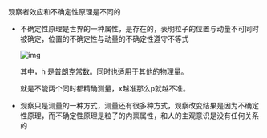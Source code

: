 观察者效应和不确定性原理是不同的

- 不确定性原理是世界的一种属性，是存在的，表明粒子的位置与动量不可同时被确定，位置的不确定性与动量的不确定性遵守不等式

   ![img](https://bkimg.cdn.bcebos.com/formula/d5eb7b2210b112e2d40be9e26e10188b.svg)

  其中，h 是[普朗克常数](https://baike.baidu.com/item/普朗克常数)。同时也适用于其他的物理量。

  就是不能两个同时都精确测量，x越准那么p就越不准。

- 观察只是测量的一种方式，测量还有很多种方式，观察改变结果是因为不确定性原理，而不确定性原理是粒子的内禀属性，和人的主观意识是没有任何关系的